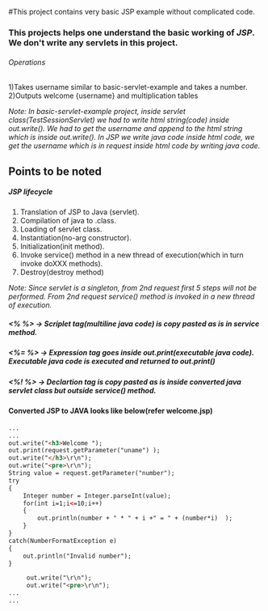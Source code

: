 #This project contains very basic JSP example without complicated code.

### This projects helps one understand the basic working of *JSP*. We don't write any servlets in this project.

###### Operations

1)Takes username similar to basic-servlet-example and takes a number.  
2)Outputs welcome {username} and multiplication tables  

 *Note: In basic-servlet-example project, inside servlet class(TestSessionServlet) we had to write html string(code) inside out.write(). We had to get the username and append to the html string which is inside out.write(). In JSP we write java code inside html code, we get the username which is in request inside html code by writing java code.*  

## Points to be noted
##### JSP lifecycle  

1) Translation of JSP to Java (servlet).  
2) Compilation of java to .class.  
3) Loading of servlet class.  
4) Instantiation(no-arg constructor).  
5) Initialization(init method).  
6) Invoke service() method in a new thread of execution(which in turn invoke doXXX methods).  
7) Destroy(destroy method)  

*Note: Since servlet is a singleton, from 2nd request first 5 steps will not be performed. From 2nd request service() method is invoked in a new thread of execution.*  

##### <% %>  -> Scriplet tag(multiline java code) is copy pasted as is in service method.  
##### <%= %> -> Expression tag goes inside out.print(executable java code). Executable java code is executed and returned to out.print()  
##### <%! %> -> Declartion tag is copy pasted as is inside converted java servlet class but outside service() method.  


#### Converted JSP to JAVA looks like below(refer welcome.jsp)  
```html
...
...
out.write("<h3>Welcome ");  
out.print(request.getParameter("uname") );  
out.write("</h3>\r\n");  
out.write("<pre>\r\n");
String value = request.getParameter("number");
try
{
	Integer number = Integer.parseInt(value);
	for(int i=1;i<=10;i++)
	{
		out.println(number + " * " + i +" = " + (number*i)  );
	}
}
catch(NumberFormatException e)
{
	out.println("Invalid number");
}

     out.write("\r\n");
     out.write("<pre>\r\n");
...
...
```


 
